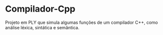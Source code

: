 # Compilador-Cpp
Projeto em PLY que simula algumas funções de um compilador C++, como análise léxica, sintática e semântica. 
